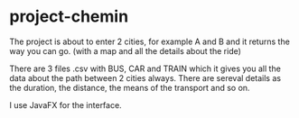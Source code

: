 # project-chemin

The project is about to enter 2 cities, for example A and B and it returns the way you can go. (with a map and all the details about the ride)

There are 3 files .csv with BUS, CAR and TRAIN which it gives you all the data about the path between 2 cities always. 
There are sereval details as the duration, the distance, the means of the transport and so on. 

I use JavaFX for the interface.
